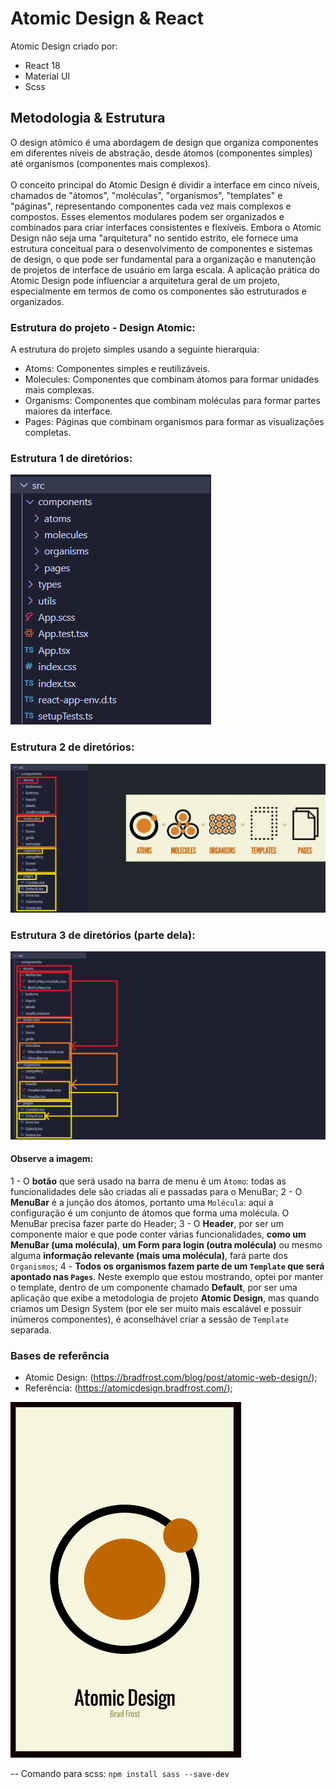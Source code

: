 # Atomic Design & React

Atomic Design criado por:
- React 18
- Material UI
- Scss

## Metodologia & Estrutura

O design atômico é uma abordagem de design que organiza componentes em diferentes níveis de abstração, desde átomos (componentes simples) até organismos (componentes mais complexos).
<br/><br/>
O conceito principal do Atomic Design é dividir a interface em cinco níveis, chamados de "átomos", "moléculas", "organismos", "templates" e "páginas", representando componentes cada vez mais complexos e compostos. Esses elementos modulares podem ser organizados e combinados para criar interfaces consistentes e flexíveis. Embora o Atomic Design não seja uma "arquitetura" no sentido estrito, ele fornece uma estrutura conceitual para o desenvolvimento de componentes e sistemas de design, o que pode ser fundamental para a organização e manutenção de projetos de interface de usuário em larga escala. A aplicação prática do Atomic Design pode influenciar a arquitetura geral de um projeto, especialmente em termos de como os componentes são estruturados e organizados.

### Estrutura do projeto - Design Atomic:

A estrutura do projeto simples usando a seguinte hierarquia:

- Atoms: Componentes simples e reutilizáveis.
- Molecules: Componentes que combinam átomos para formar unidades mais complexas.
- Organisms: Componentes que combinam moléculas para formar partes maiores da interface.
- Pages: Páginas que combinam organismos para formar as visualizações completas.

### Estrutura 1 de diretórios:

![alt text](./public/assets/2.png)

### Estrutura 2 de diretórios:

![alt text](./public/assets/3.png)

### Estrutura 3 de diretórios (parte dela):

![alt text](./public/assets/4.png)

#### Observe a imagem:
1 - O **botão** que será usado na barra de menu é um `Átomo`: todas as funcionalidades dele são criadas ali e passadas para o MenuBar;
2 - O **MenuBar** é a junção dos átomos, portanto uma `Molécula`: aqui a configuração é um conjunto de átomos que forma uma molécula. O MenuBar precisa fazer parte do Header;
3 - O **Header**, por ser um componente maior e que pode conter várias funcionalidades, **como um MenuBar (uma molécula)**, **um Form para login (outra molécula)** ou mesmo alguma **informação relevante (mais uma molécula)**, fará parte dos `Organismos`;
4 - **Todos os organismos fazem parte de um `Template` que será apontado nas `Pages`**. Neste exemplo que estou mostrando, optei por manter o template, dentro de um componente chamado **Default**, por ser uma aplicação que exibe a metodologia de projeto **Atomic Design**, mas quando criamos um Design System (por ele ser muito mais escalável e possuir inúmeros componentes), é aconselhável criar a sessão de `Template` separada.

### Bases de referência
- Atomic Design: (https://bradfrost.com/blog/post/atomic-web-design/);
- Referência: (https://atomicdesign.bradfrost.com/);

![alt text](./public/assets/1.png)


-- Comando para scss: `npm install sass --save-dev`